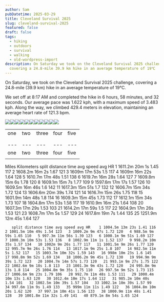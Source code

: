 ```yaml
---
author: Sam
pubDatetime: 2025-03-29
title: Cleveland Survival 2025
slug: cleveland-survival-2025
featured: false
draft: false
tags:
  - hiking
  - outdoors
  - survival
  - walking
  - old-wordpress-import
description: On Saturday we took on the Cleveland Survival 2025 challenge
  covering a 24.8-mile 39.9 km hike in an average temperature of 19℃
---
```

On Saturday, we took on the Cleveland Survival 2025 challenge, covering a 24.8-mile (39.9 km) hike in an average temperature of 19℃.

We set off at 8:17 AM and completed the hike in 6 hours, 58 minutes, and 32 seconds. Our average pace was 1.622 kph, with a maximum speed of 3.483 kph. Along the way, we climbed 429.4 meters in elevation, maintaining an average heart rate of 121.3 bpm.

![](https://dgtzuqphqg23d.cloudfront.net/d7lsDApOQ1ZmPsJwo2teDF6Byk45Jm0vrtzCpKFBbus-1024x768.jpg)![](https://dgtzuqphqg23d.cloudfront.net/DKVfIsJ5eQPlNeDoPvUNcgCbRA9JgSEfiUU-C9Iizxo-1024x768.jpg)![](https://dgtzuqphqg23d.cloudfront.net/sv_luybFy4Z3vYb3QfAbxVA_PDITDJr9V9v-oG5olM8-768x1024.jpg)![](https://dgtzuqphqg23d.cloudfront.net/JIYqzvrnuJ9Z9RZxMkxzLQBwauJhvqgYEHKfjS5Fi0Y-1024x768.jpg)![](https://dgtzuqphqg23d.cloudfront.net/R08vnmi_hze5P_0Yyyss95zrxPM-1-QfXkJqJJfX_xI-768x1024.jpg)![](https://dgtzuqphqg23d.cloudfront.net/30fQFpJ-WOZuOdcU_6gdd5J_2ijnGNxLN5ykvyaIHjk-1024x768.jpg)![](https://dgtzuqphqg23d.cloudfront.net/PNllb2qt3iElpdQ08HYJAkgPpVSwPpHfLl6veyWhk2E-768x1024.jpg)![](https://dgtzuqphqg23d.cloudfront.net/CLzmVhxef8DQVBedhYkYkSJU9QddjjUtr6Ll93C9Tf0-1024x768.jpg)![](https://dgtzuqphqg23d.cloudfront.net/WHyOD63NDzfqzYORXI1c1vH4zmpfes55pxWGi4Udmho-1024x768.jpg)![](https://dgtzuqphqg23d.cloudfront.net/ggzHeVSR04kds73M65OYbF-6tZw6K55HAvpLT2R20Sc-1024x768.jpg)![](https://dgtzuqphqg23d.cloudfront.net/zaWSJkXsLX2Jo2fwpFnAeTaGTxjA6jnq_TpP1XKgNwY-768x1024.jpg)

|     |     |     |     |     |
| --- | --- | --- | --- | --- |
| one | two | three | four | five |
|     |     |     |     |     |
|     |     |     |     |     |
| --- | --- | --- | --- | --- |
| one | two | three | four | five |
|     |     |     |     |     |

Miles Kilometers split distance time avg speed avg HR 1 1611.2m 20m 1s 1.45 117 2 1608.2m 16m 2s 1.67 121 3 1609m 17m 53s 1.5 117 4 1609m 16m 22s 1.64 128 5 1610.7m 17m 48s 1.51 138 6 1619.7m 16m 28s 1.64 127 7 1609.8m 15m 6s 1.78 120 8 1609.1m 15m 7s 1.77 109 9 1597.6m 17m 17s 1.57 126 10 1609.5m 16m 46s 1.6 142 11 1617.3m 15m 51s 1.7 132 12 1606.7m 15m 34s 1.72 124 13 1606.6m 20m 39s 1.74 121 14 1616.7m 15m 26s 1.75 118 15 1601.9m 14m 48s 1.8 114 16 1609.3m 15m 45s 1.73 112 17 1612.1m 15m 34s 1.73 107 18 1604.8m 17m 53s 1.58 117 19 1610.9m 16m 21s 1.64 108 20 1607.3m 17m 29s 1.53 103 21 1614.2m 17m 59s 1.5 117 22 1604.9m 17m 26s 1.53 121 23 1608.7m 17m 5s 1.57 129 24 1617.8m 19m 7s 1.44 135 25 1251.9m 12m 45s 1.64 127

```
   split distance time avg speed avg HR    1 1004.5m 13m 23s 1.41 116   2 1001.5m 10m 49s 1.54 123   3 1009.2m 9m 47s 1.72 120   4 988.5m 9m 59s 1.65 110   5 997.3m 11m 56s 1.39 123   6 1000.1m 9m 51s 1.69 127   7 1000.3m 10m 53s 1.53 136   8 1002.9m 11m 1s 1.52 137   9 998.2m 10m 35s 1.57 134   10 1002m 9m 26s 1.77 117   11 1001.5m 9m 26s 1.77 120   12 995.7m 9m 26s 1.76 114   13 1017.1m 9m 25s 1.8 107   14 982.5m 11m 5s 1.52 117   15 1003.7m 10m 32s 1.59 143   16 998m 10m 23s 1.6 145   17 998.8m 9m 52s 1.69 134   18 1006.2m 9m 45s 1.72 130   19 994.9m 9m 39s 1.72 123   20 1004.7m 14m 57s 1.73 120   21 993.1m 9m 27s 1.75 122   22 1002.6m 9m 18s 1.8 113   23 1001.3m 9m 43s 1.72 120   24 995.8m 9m 13s 1.8 114   25 1004.8m 9m 35s 1.75 110   26 997.5m 9m 52s 1.73 115   27 1006.6m 9m 23s 1.79 106   28 992.7m 11m 48s 1.53 111   29 1000.4m 10m 13s 1.63 120   30 1012.4m 10m 17s 1.64 112   31 985.2m 10m 40s 1.54 101   32 1002.5m 10m 39s 1.57 104   33 1002.1m 10m 39s 1.57 99   34 997.6m 11m 9s 1.49 133   35 999m 11m 11s 1.49 122   36 1004.8m 10m 20s 1.62 120   37 997.1m 10m 41s 1.56 133   38 1000.9m 11m 48s 1.41 128   39 1001.8m 11m 32s 1.49 141   40 879.1m 8m 54s 1.65 124   
```
